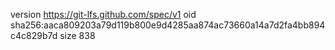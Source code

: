 version https://git-lfs.github.com/spec/v1
oid sha256:aaca809203a79d119b800e9d4285aa874ac73660a14a7d2fa4bb894c4c829b7d
size 838
